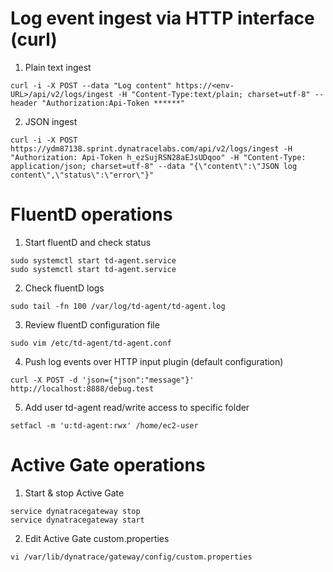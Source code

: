 # Log event ingest via HTTP interface (curl)
1. Plain text ingest
```Shell
curl -i -X POST --data "Log content" https://<env-URL>/api/v2/logs/ingest -H "Content-Type:text/plain; charset=utf-8" --header "Authorization:Api-Token ******"
```
2. JSON ingest
```Shell
curl -i -X POST https://ydm87138.sprint.dynatracelabs.com/api/v2/logs/ingest -H "Authorization: Api-Token h_ezSujRSN28aEJsUDqoo" -H "Content-Type: application/json; charset=utf-8" --data "{\"content\":\"JSON log content\",\"status\":\"error\"}"
```

# FluentD operations
1. Start fluentD and check status
```Shell
sudo systemctl start td-agent.service
sudo systemctl start td-agent.service
```
2. Check fluentD logs
```Shell
sudo tail -fn 100 /var/log/td-agent/td-agent.log
```
3. Review fluentD configuration file
```Shell
sudo vim /etc/td-agent/td-agent.conf
```
4. Push log events over HTTP input plugin (default configuration)
```Shell
curl -X POST -d 'json={"json":"message"}' http://localhost:8888/debug.test
```
5. Add user td-agent read/write access to specific folder
```Shell
setfacl -m 'u:td-agent:rwx' /home/ec2-user
```

# Active Gate operations
1. Start & stop Active Gate
```Shell
service dynatracegateway stop
service dynatracegateway start
```

2. Edit Active Gate custom.properties
```Shell
vi /var/lib/dynatrace/gateway/config/custom.properties​
```

